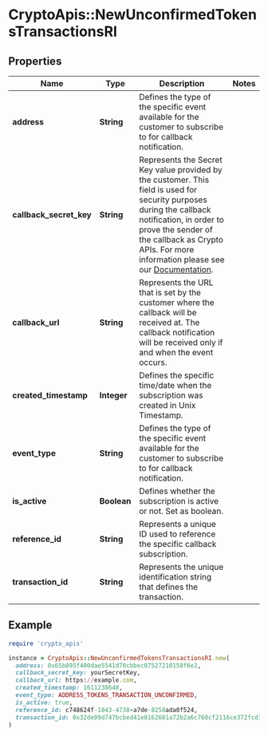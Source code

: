 # CryptoApis::NewUnconfirmedTokensTransactionsRI

## Properties

| Name | Type | Description | Notes |
| ---- | ---- | ----------- | ----- |
| **address** | **String** | Defines the type of the specific event available for the customer to subscribe to for callback notification. |  |
| **callback_secret_key** | **String** | Represents the Secret Key value provided by the customer. This field is used for security purposes during the callback notification, in order to prove the sender of the callback as Crypto APIs. For more information please see our [Documentation](https://developers.cryptoapis.io/technical-documentation/general-information/callbacks#callback-security). |  |
| **callback_url** | **String** | Represents the URL that is set by the customer where the callback will be received at. The callback notification will be received only if and when the event occurs. |  |
| **created_timestamp** | **Integer** | Defines the specific time/date when the subscription was created in Unix Timestamp. |  |
| **event_type** | **String** | Defines the type of the specific event available for the customer to subscribe to for callback notification. |  |
| **is_active** | **Boolean** | Defines whether the subscription is active or not. Set as boolean. |  |
| **reference_id** | **String** | Represents a unique ID used to reference the specific callback subscription. |  |
| **transaction_id** | **String** | Represents the unique identification string that defines the transaction. |  |

## Example

```ruby
require 'crypto_apis'

instance = CryptoApis::NewUnconfirmedTokensTransactionsRI.new(
  address: 0x65b895f400dae5541d70cbbec07527210158f6e2,
  callback_secret_key: yourSecretKey,
  callback_url: https://example.com,
  created_timestamp: 1611238648,
  event_type: ADDRESS_TOKENS_TRANSACTION_UNCONFIRMED,
  is_active: true,
  reference_id: c748624f-1843-4738-a7de-8258ada0f524,
  transaction_id: 0x32de09d747bcbed41e8162681a72b2a6c760cf2116ce372fcd357c260909838a
)
```

